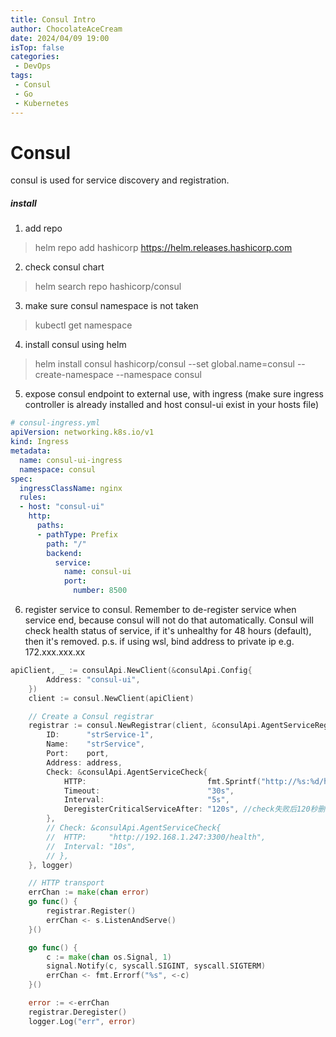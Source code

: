 ```yaml
---
title: Consul Intro
author: ChocolateAceCream
date: 2024/04/09 19:00
isTop: false
categories:
 - DevOps
tags:
 - Consul
 - Go
 - Kubernetes
---
```



# Consul <Badge text="Consul" type="warning" />
consul is used for service discovery and registration.

##### install
1. add repo
> helm repo add hashicorp https://helm.releases.hashicorp.com

2. check consul chart
> helm search repo hashicorp/consul

3. make sure consul namespace is not taken
> kubectl get namespace

4. install  consul using helm
> helm install consul hashicorp/consul --set global.name=consul --create-namespace --namespace consul

5. expose consul endpoint to external use, with ingress (make sure ingress controller is already installed and host consul-ui exist in your hosts file)

```yml
# consul-ingress.yml
apiVersion: networking.k8s.io/v1
kind: Ingress
metadata:
  name: consul-ui-ingress
  namespace: consul
spec:
  ingressClassName: nginx
  rules:
  - host: "consul-ui"
    http:
      paths:
      - pathType: Prefix
        path: "/"
        backend:
          service:
            name: consul-ui
            port:
              number: 8500
```

6. register service to consul. Remember to de-register service when service end, because consul will not do that automatically. Consul will check health status of service, if it's unhealthy for 48 hours (default), then it's removed.
p.s. if using wsl, bind address to private ip e.g. 172.xxx.xxx.xx
```go
apiClient, _ := consulApi.NewClient(&consulApi.Config{
		Address: "consul-ui",
	})
	client := consul.NewClient(apiClient)

	// Create a Consul registrar
	registrar := consul.NewRegistrar(client, &consulApi.AgentServiceRegistration{
		ID:      "strService-1",
		Name:    "strService",
		Port:    port,
		Address: address,
		Check: &consulApi.AgentServiceCheck{
			HTTP:                           fmt.Sprintf("http://%s:%d/health", address, 3300),
			Timeout:                        "30s",
			Interval:                       "5s",
			DeregisterCriticalServiceAfter: "120s", //check失败后120秒删除本服务
		},
		// Check: &consulApi.AgentServiceCheck{
		// 	HTTP:     "http://192.168.1.247:3300/health",
		// 	Interval: "10s",
		// },
	}, logger)

	// HTTP transport
	errChan := make(chan error)
	go func() {
		registrar.Register()
		errChan <- s.ListenAndServe()
	}()

	go func() {
		c := make(chan os.Signal, 1)
		signal.Notify(c, syscall.SIGINT, syscall.SIGTERM)
		errChan <- fmt.Errorf("%s", <-c)
	}()

	error := <-errChan
	registrar.Deregister()
	logger.Log("err", error)
```